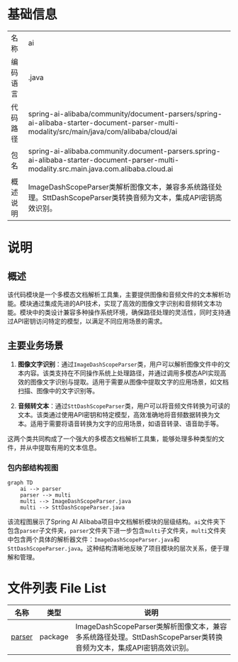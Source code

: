 # 基础信息

|      |      |
|------|------|
| 名称 | ai |
| 编码语言 | .java |
| 代码路径 | spring-ai-alibaba/community/document-parsers/spring-ai-alibaba-starter-document-parser-multi-modality/src/main/java/com/alibaba/cloud/ai |
| 包名 | spring-ai-alibaba.community.document-parsers.spring-ai-alibaba-starter-document-parser-multi-modality.src.main.java.com.alibaba.cloud.ai |
| 概述说明 | ImageDashScopeParser类解析图像文本，兼容多系统路径处理。SttDashScopeParser类转换音频为文本，集成API密钥高效识别。 |

# 说明

## 概述

该代码模块是一个多模态文档解析工具集，主要提供图像和音频文件的文本解析功能。模块通过集成先进的API技术，实现了高效的图像文字识别和音频转文本功能。模块中的类设计兼容多种操作系统环境，确保路径处理的灵活性，同时支持通过API密钥访问特定的模型，以满足不同应用场景的需求。

## 主要业务场景

1. **图像文字识别**：通过`ImageDashScopeParser`类，用户可以解析图像文件中的文本内容。该类支持在不同操作系统上处理路径，并通过调用多模态API实现高效的图像文字识别与提取。适用于需要从图像中提取文字的应用场景，如文档扫描、图像中的文字识别等。

2. **音频转文本**：通过`SttDashScopeParser`类，用户可以将音频文件转换为可读的文本。该类通过使用API密钥和特定模型，高效准确地将音频数据转换为文本。适用于需要将语音转换为文字的应用场景，如语音转录、语音助手等。

这两个类共同构成了一个强大的多模态文档解析工具集，能够处理多种类型的文件，并从中提取有用的文本信息。


### 包内部结构视图

```mermaid
graph TD
    ai --> parser
    parser --> multi
    multi --> ImageDashScopeParser.java
    multi --> SttDashScopeParser.java
```

该流程图展示了Spring AI Alibaba项目中文档解析模块的层级结构。`ai`文件夹下包含`parser`子文件夹，`parser`文件夹下进一步包含`multi`子文件夹，`multi`文件夹中包含两个具体的解析器文件：`ImageDashScopeParser.java`和`SttDashScopeParser.java`。这种结构清晰地反映了项目模块的层次关系，便于理解和管理。

# 文件列表 File List

| 名称   | 类型  | 说明 |
|-------|------|-------------|
| [parser](parser/_module.md) | package | ImageDashScopeParser类解析图像文本，兼容多系统路径处理。SttDashScopeParser类转换音频为文本，集成API密钥高效识别。 |


